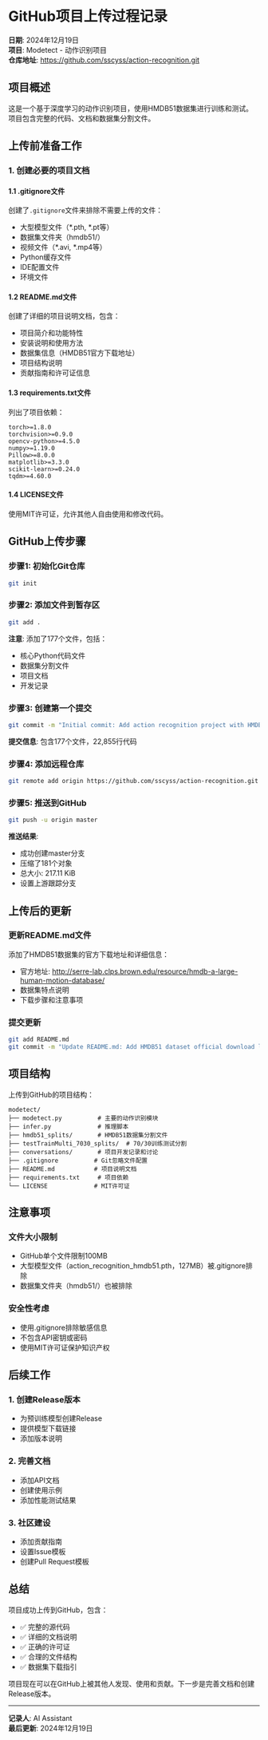 # GitHub项目上传过程记录

**日期**: 2024年12月19日  
**项目**: Modetect - 动作识别项目  
**仓库地址**: https://github.com/sscyss/action-recognition.git

## 项目概述

这是一个基于深度学习的动作识别项目，使用HMDB51数据集进行训练和测试。项目包含完整的代码、文档和数据集分割文件。

## 上传前准备工作

### 1. 创建必要的项目文档

#### 1.1 .gitignore文件
创建了`.gitignore`文件来排除不需要上传的文件：
- 大型模型文件（*.pth, *.pt等）
- 数据集文件夹（hmdb51/）
- 视频文件（*.avi, *.mp4等）
- Python缓存文件
- IDE配置文件
- 环境文件

#### 1.2 README.md文件
创建了详细的项目说明文档，包含：
- 项目简介和功能特性
- 安装说明和使用方法
- 数据集信息（HMDB51官方下载地址）
- 项目结构说明
- 贡献指南和许可证信息

#### 1.3 requirements.txt文件
列出了项目依赖：
```
torch>=1.8.0
torchvision>=0.9.0
opencv-python>=4.5.0
numpy>=1.19.0
Pillow>=8.0.0
matplotlib>=3.3.0
scikit-learn>=0.24.0
tqdm>=4.60.0
```

#### 1.4 LICENSE文件
使用MIT许可证，允许其他人自由使用和修改代码。

## GitHub上传步骤

### 步骤1: 初始化Git仓库
```bash
git init
```

### 步骤2: 添加文件到暂存区
```bash
git add .
```
**注意**: 添加了177个文件，包括：
- 核心Python代码文件
- 数据集分割文件
- 项目文档
- 开发记录

### 步骤3: 创建第一个提交
```bash
git commit -m "Initial commit: Add action recognition project with HMDB51 dataset support"
```
**提交信息**: 包含177个文件，22,855行代码

### 步骤4: 添加远程仓库
```bash
git remote add origin https://github.com/sscyss/action-recognition.git
```

### 步骤5: 推送到GitHub
```bash
git push -u origin master
```
**推送结果**: 
- 成功创建master分支
- 压缩了181个对象
- 总大小: 217.11 KiB
- 设置上游跟踪分支

## 上传后的更新

### 更新README.md文件
添加了HMDB51数据集的官方下载地址和详细信息：
- 官方地址: http://serre-lab.clps.brown.edu/resource/hmdb-a-large-human-motion-database/
- 数据集特点说明
- 下载步骤和注意事项

### 提交更新
```bash
git add README.md
git commit -m "Update README.md: Add HMDB51 dataset official download link and detailed information"
```

## 项目结构

上传到GitHub的项目结构：
```
modetect/
├── modetect.py          # 主要的动作识别模块
├── infer.py             # 推理脚本
├── hmdb51_splits/       # HMDB51数据集分割文件
├── testTrainMulti_7030_splits/  # 70/30训练测试分割
├── conversations/       # 项目开发记录和讨论
├── .gitignore          # Git忽略文件配置
├── README.md           # 项目说明文档
├── requirements.txt     # 项目依赖
└── LICENSE             # MIT许可证
```

## 注意事项

### 文件大小限制
- GitHub单个文件限制100MB
- 大型模型文件（action_recognition_hmdb51.pth，127MB）被.gitignore排除
- 数据集文件夹（hmdb51/）也被排除

### 安全性考虑
- 使用.gitignore排除敏感信息
- 不包含API密钥或密码
- 使用MIT许可证保护知识产权

## 后续工作

### 1. 创建Release版本
- 为预训练模型创建Release
- 提供模型下载链接
- 添加版本说明

### 2. 完善文档
- 添加API文档
- 创建使用示例
- 添加性能测试结果

### 3. 社区建设
- 添加贡献指南
- 设置Issue模板
- 创建Pull Request模板

## 总结

项目成功上传到GitHub，包含：
- ✅ 完整的源代码
- ✅ 详细的文档说明
- ✅ 正确的许可证
- ✅ 合理的文件结构
- ✅ 数据集下载指引

项目现在可以在GitHub上被其他人发现、使用和贡献。下一步是完善文档和创建Release版本。

---

**记录人**: AI Assistant  
**最后更新**: 2024年12月19日
